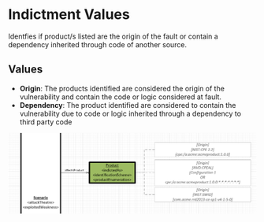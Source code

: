 # Indictment Values

Identfies if product/s listed are the origin of the fault or contain a dependency inherited through code of another source.

## Values

 - **Origin**:  The products identified are considered the origin of the vulnerability and contain the code or logic considered at fault.
 - **Dependency**: The product identified are considered to contain the vulnerability due to code or logic inherited through a dependency to third party code
 
 ![Indictment Graph](../figures/graphsnippets/productsnippet.png "Indictment Graph")
